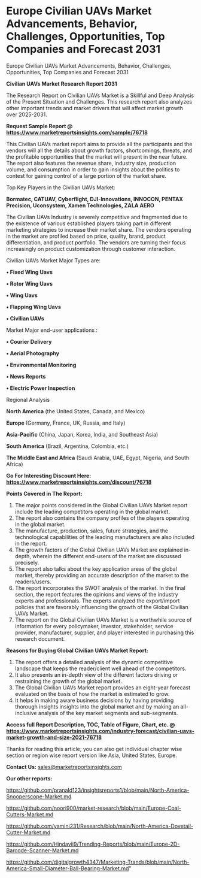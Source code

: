 # Europe Civilian UAVs Market Advancements, Behavior, Challenges, Opportunities, Top Companies and Forecast 2031
Europe Civilian UAVs Market Advancements, Behavior, Challenges, Opportunities, Top Companies and Forecast 2031

<strong>Civilian UAVs Market Research Report 2031</strong>

The Research Report on Civilian UAVs Market is a Skillful and Deep Analysis of the Present Situation and Challenges. This research report also analyzes other important trends and market drivers that will affect market growth over 2025-2031.

<strong>Request Sample Report @ <a href=https://www.marketreportsinsights.com/sample/76718>https://www.marketreportsinsights.com/sample/76718</a></strong>

This Civilian UAVs market report aims to provide all the participants and the vendors will all the details about growth factors, shortcomings, threats, and the profitable opportunities that the market will present in the near future. The report also features the revenue share, industry size, production volume, and consumption in order to gain insights about the politics to contest for gaining control of a large portion of the market share.

Top Key Players in the Civilian UAVs Market:

<strong>Bormatec, CATUAV, Cyberflight, DJI-Innovations, INNOCON, PENTAX Precision, Uconsystem, Xamen Technologies, ZALA AERO</strong>

The Civilian UAVs Industry is severely competitive and fragmented due to the existence of various established players taking part in different marketing strategies to increase their market share. The vendors operating in the market are profiled based on price, quality, brand, product differentiation, and product portfolio. The vendors are turning their focus increasingly on product customization through customer interaction.

Civilian UAVs Market Major Types are:

<strong>• Fixed Wing Uavs

• Rotor Wing Uavs

• Wing Uavs

• Flapping Wing Uavs

• Civilian UAVs</strong>

Market Major end-user applications :

<strong>• Courier Delivery

• Aerial Photography

• Environmental Monitoring

• News Reports

• Electric Power Inspection</strong>

Regional Analysis

</u><strong><b>North America</b></strong> (the United States, Canada, and Mexico)

<strong><b>Europe </b></strong>(Germany, France, UK, Russia, and Italy)

<strong><b>Asia-Pacific</b></strong> (China, Japan, Korea, India, and Southeast Asia)

<strong><b>South America</b></strong> (Brazil, Argentina, Colombia, etc.)

<strong><b>The Middle East and Africa</b></strong> (Saudi Arabia, UAE, Egypt, Nigeria, and South Africa)

<strong>Go For Interesting Discount Here: <a href=https://www.marketreportsinsights.com/discount/76718>https://www.marketreportsinsights.com/discount/76718</a></strong>

<strong>Points Covered in The Report:</strong>
<ol>
  <li>The major points considered in the Global Civilian UAVs Market report include the leading competitors operating in the global market.</li>
  <li>The report also contains the company profiles of the players operating in the global market.</li>
  <li>The manufacture, production, sales, future strategies, and the technological capabilities of the leading manufacturers are also included in the report.</li>
  <li>The growth factors of the Global Civilian UAVs Market are explained in-depth, wherein the different end-users of the market are discussed precisely.</li>
  <li>The report also talks about the key application areas of the global market, thereby providing an accurate description of the market to the readers/users.</li>
  <li>The report incorporates the SWOT analysis of the market. In the final section, the report features the opinions and views of the industry experts and professionals. The experts analyzed the export/import policies that are favorably influencing the growth of the Global Civilian UAVs Market.</li>
  <li>The report on the Global Civilian UAVs Market is a worthwhile source of information for every policymaker, investor, stakeholder, service provider, manufacturer, supplier, and player interested in purchasing this research document.</li>
</ol>
<strong>Reasons for Buying Global Civilian UAVs Market Report:</strong>

<ol>
  <li>The report offers a detailed analysis of the dynamic competitive landscape that keeps the reader/client well ahead of the competitors.</li>
  <li>It also presents an in-depth view of the different factors driving or restraining the growth of the global market.</li>
  <li>The Global Civilian UAVs Market report provides an eight-year forecast evaluated on the basis of how the market is estimated to grow.</li>
  <li>It helps in making aware business decisions by having providing thorough insights insights into the global market and by making an all-inclusive analysis of the key market segments and sub-segments.</li>
</ol>
<strong>Access full Report Description, TOC, Table of Figure, Chart, etc. @ <a href=https://www.marketreportsinsights.com/industry-forecast/civilian-uavs-market-growth-and-size-2021-76718>https://www.marketreportsinsights.com/industry-forecast/civilian-uavs-market-growth-and-size-2021-76718</a></strong>


Thanks for reading this article; you can also get individual chapter wise section or region wise report version like Asia, United States, Europe.

<strong>Contact Us:</strong>
sales@marketreportsinsights.com

<strong>Our other reports:</strong>

<a href=https://github.com/pranald123/insightsreports1/blob/main/North-America-Snooperscope-Market.md>https://github.com/pranald123/insightsreports1/blob/main/North-America-Snooperscope-Market.md</a>

<a href=https://github.com/noori900/market-research/blob/main/Europe-Coal-Cutters-Market.md>https://github.com/noori900/market-research/blob/main/Europe-Coal-Cutters-Market.md</a>

<a href=https://github.com/yamini231/Research/blob/main/North-America-Dovetail-Cutter-Market.md>https://github.com/yamini231/Research/blob/main/North-America-Dovetail-Cutter-Market.md</a>

<a href=https://github.com/Hindavii9/Trending-Reports/blob/main/Europe-2D-Barcode-Scanner-Market.md>https://github.com/Hindavii9/Trending-Reports/blob/main/Europe-2D-Barcode-Scanner-Market.md</a>

<a href=https://github.com/digitalgrowth4347/Marketing-Trands/blob/main/North-America-Small-Diameter-Ball-Bearing-Market.md>https://github.com/digitalgrowth4347/Marketing-Trands/blob/main/North-America-Small-Diameter-Ball-Bearing-Market.md</a>"
